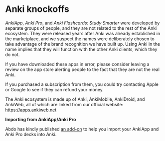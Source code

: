 # Anki knockoffs

*AnkiApp*, *Anki Pro*, and *Anki Flashcards: Study Smarter* were developed by separate groups of people, and they are not related to the rest of the Anki ecosystem. They were released years after Anki was already established in the marketplace, and we suspect the names were deliberately chosen to take advantage of the brand recognition we have built up. Using Anki in the name implies that they will function with the other Anki clients, which they do not.

If you have downloaded these apps in error, please consider leaving a review on the app store alerting people to the fact that they are not the real Anki.

If you purchased a subscription from them, you could try contacting Apple or Google to see if they can refund your money.

The Anki ecosystem is made up of Anki, AnkiMobile, AnkiDroid, and AnkiWeb, all of which are linked from our official website: <https://apps.ankiweb.net>

**Importing from AnkiApp/Anki Pro**

Abdo has kindly published [an add-on](https://ankiweb.net/shared/info/2072125761
) to help you import your AnkiApp and Anki Pro decks into Anki. 
